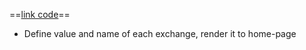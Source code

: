 ==[link code](src\components\basic-component\select-exchange\index.js)==
- Define value and name of each exchange, render it to home-page